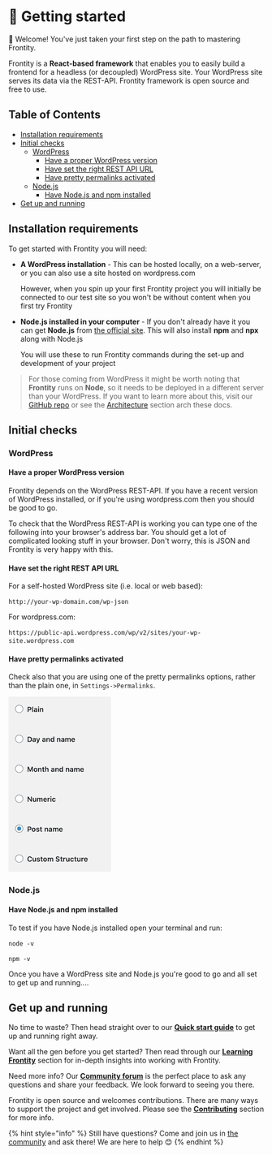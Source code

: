 # 🚀 Getting started

👋 Welcome! You've just taken your first step on the path to mastering Frontity.

Frontity is a **React-based framework** that enables you to easily build a frontend for a headless \(or decoupled\) WordPress site. Your WordPress site serves its data via the REST-API. Frontity framework is open source and free to use.

## Table of Contents

* [Installation requirements](./#installation-requirements)
* [Initial checks](./#initial-checks)
  * [WordPress](./#wordpress)
    * [Have a proper WordPress version](./#have-a-proper-wordpress-version)
    * [Have set the right REST API URL](./#have-set-the-right-rest-api-url)
    * [Have pretty permalinks activated](./#have-pretty-permalinks-activated)
  * [Node.js](./#nodejs)
    * [Have Node.js and npm installed](./#have-nodejs-and-npm-installed)
* [Get up and running](./#get-up-and-running)

## Installation requirements

To get started with Frontity you will need:

* **A WordPress installation** - This can be hosted locally, on a web-server, or you can also use a site hosted on wordpress.com

  However, when you spin up your first Frontity project you will initially be connected to our test site so you won't be without content when you first try Frontity

* **Node.js installed in your computer** - If you don't already have it you can get **Node.js** from [the official site](https://nodejs.org/). This will also install **npm** and **npx** along with Node.js

  You will use these to run Frontity commands during the set-up and development of your project

> For those coming from WordPress it might be worth noting that **Frontity** runs on **Node**, so it needs to be deployed in a different server than your WordPress. If you want to learn more about this, visit our [GitHub repo](https://github.com/frontity/frontity#why-a-different-nodejs-server) or see the [Architecture](./) section arch these docs.

## Initial checks

### WordPress

#### Have a proper WordPress version

Frontity depends on the WordPress REST-API. If you have a recent version of WordPress installed, or if you're using wordpress.com then you should be good to go.

To check that the WordPress REST-API is working you can type one of the following into your browser's address bar. You should get a lot of complicated looking stuff in your browser. Don't worry, this is JSON and Frontity is very happy with this.

#### Have set the right REST API URL

For a self-hosted WordPress site \(i.e. local or web based\):

```text
http://your-wp-domain.com/wp-json
```

For wordpress.com:

```text
https://public-api.wordpress.com/wp/v2/sites/your-wp-site.wordpress.com
```

#### Have pretty permalinks activated

Check also that you are using one of the pretty permalinks options, rather than the plain one, in `Settings->Permalinks`.

![](../.gitbook/assets/wordpress-permalink-setting.png)

### Node.js

#### Have Node.js and npm installed

To test if you have Node.js installed open your terminal and run:

```text
node -v
```

```text
npm -v
```

Once you have a WordPress site and Node.js you're good to go and all set to get up and running....

## Get up and running

No time to waste? Then head straight over to our [**Quick start guide**](quick-start-guide.md) to get up and running right away.

Want all the gen before you get started? Then read through our [**Learning Frontity**](../learning-frontity/) section for in-depth insights into working with Frontity.

Need more info? Our [**Community forum**](https://community.frontity.org/) is the perfect place to ask any questions and share your feedback. We look forward to seeing you there.

Frontity is open source and welcomes contributions. There are many ways to support the project and get involved. Please see the [**Contributing**](../contributing/) section for more info.

{% hint style="info" %}
Still have questions? Come and join us in [the community](https://community.frontity.org/) and ask there! We are here to help 😊
{% endhint %}

